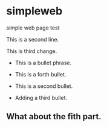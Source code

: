 # simpleweb
simple web page test

This is a second line.

This is third change.

 * This is a bullet phrase.
 
 * This is a forth bullet.
 
 * This is a second bullet.
 
 * Adding a third bullet.

 ## What about the fith part.
